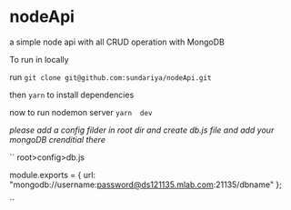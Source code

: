 # nodeApi
a simple node  api with  all CRUD operation with MongoDB

To run in locally

run ``` git clone git@github.com:sundariya/nodeApi.git ```

then ``yarn`` to install dependencies

now to  run nodemon server ``yarn  dev``

*please add a config filder in root dir and create db.js file and  add your mongoDB crenditial there*

``
root>config>db.js

module.exports = {
  url: "mongodb://username:password@ds121135.mlab.com:21135/dbname"
};

``
